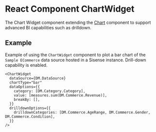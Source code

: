 # React Component ChartWidget

The Chart Widget component extending the [Chart](function.Chart.md) component to support advanced BI
capabilities such as drilldown.

## Example

Example of using the `ChartWidget` component to
plot a bar chart of the `Sample ECommerce` data source hosted in a Sisense instance.
Drill-down capability is enabled.

```tsx
<ChartWidget
  dataSource={DM.DataSource}
  chartType="bar"
  dataOptions={{
    category: [DM.Category.Category],
    value: [measures.sum(DM.Commerce.Revenue)],
    breakBy: [],
  }}
  drilldownOptions={{
    drilldownCategories: [DM.Commerce.AgeRange, DM.Commerce.Gender, DM.Commerce.Condition],
  }}
/>
```
